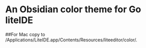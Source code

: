 # An Obsidian color theme for Go liteIDE

##For Mac
copy to /Applications/LiteIDE.app/Contents/Resources/liteeditor/color/.
